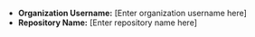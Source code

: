 - **Organization Username:** [Enter organization username here]
- **Repository Name:** [Enter repository name here]

